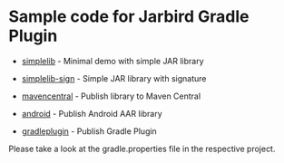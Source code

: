 # Sample code for Jarbird Gradle Plugin

- [simplelib](./samplelib) - Minimal demo with simple JAR library
- [simplelib-sign](./somplelib-sign) - Simple JAR library with signature
- [mavencentral](./mavencentral) - Publish library to Maven Central

- [android](./android) - Publish Android AAR library
- [gradleplugin](./gradleplugin) - Publish Gradle Plugin



Please take a look at the gradle.properties file in the respective project.



